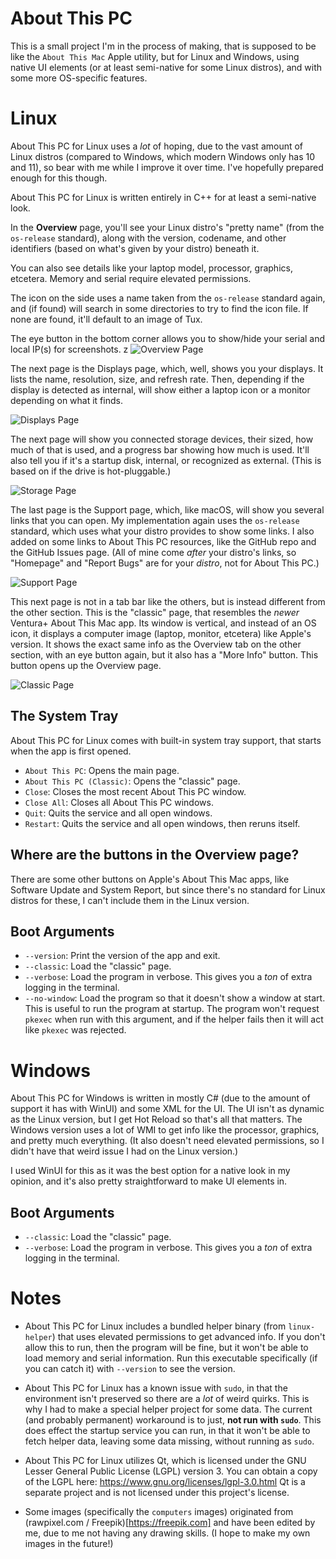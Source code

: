 # About This PC

This is a small project I'm in the process of making, that is supposed to be like the `About This Mac` Apple utility, but for Linux and Windows, using native UI elements (or at least semi-native for some Linux distros), and with some more OS-specific features.

# Linux

About This PC for Linux uses a *lot* of hoping, due to the vast amount of Linux distros (compared to Windows, which modern Windows only has 10 and 11), so bear with me while I improve it over time. I've hopefully prepared enough for this though.

About This PC for Linux is written entirely in C++ for at least a semi-native look.

In the **Overview** page, you'll see your Linux distro's "pretty name" (from the `os-release` standard), along with the version, codename, and other identifiers (based on what's given by your distro) beneath it.

You can also see details like your laptop model, processor, graphics, etcetera. Memory and serial require elevated permissions.

The icon on the side uses a name taken from the `os-release` standard again, and (if found) will search in some directories to try to find the icon file. If none are found, it'll default to an image of Tux.

The eye button in the bottom corner allows you to show/hide your serial and local IP(s) for screenshots.
z
![Overview Page](https://raw.githubusercontent.com/Calebh101/About-This-PC/master/assets/screenshots/linux-page1.png)

The next page is the Displays page, which, well, shows you your displays. It lists the name, resolution, size, and refresh rate. Then, depending if the display is detected as internal, will show either a laptop icon or a monitor depending on what it finds.

![Displays Page](https://raw.githubusercontent.com/Calebh101/About-This-PC/master/assets/screenshots/linux-page2.png)

The next page will show you connected storage devices, their sized, how much of that is used, and a progress bar showing how much is used. It'll also tell you if it's a startup disk, internal, or recognized as external. (This is based on if the drive is hot-pluggable.)

![Storage Page](https://raw.githubusercontent.com/Calebh101/About-This-PC/master/assets/screenshots/linux-page3.png)

The last page is the Support page, which, like macOS, will show you several links that you can open. My implementation again uses the `os-release` standard, which uses what your distro provides to show some links. I also added on some links to About This PC resources, like the GitHub repo and the GitHub Issues page. (All of mine come *after* your distro's links, so "Homepage" and "Report Bugs" are for your *distro*, not for About This PC.)

![Support Page](https://raw.githubusercontent.com/Calebh101/About-This-PC/master/assets/screenshots/linux-page4.png)

This next page is not in a tab bar like the others, but is instead different from the other section. This is the "classic" page, that resembles the *newer* Ventura+ About This Mac app. Its window is vertical, and instead of an OS icon, it displays a computer image (laptop, monitor, etcetera) like Apple's version. It shows the exact same info as the Overview tab on the other section, with an eye button again, but it also has a "More Info" button. This button opens up the Overview page.

![Classic Page](https://raw.githubusercontent.com/Calebh101/About-This-PC/master/assets/screenshots/linux-classic.png)

## The System Tray

About This PC for Linux comes with built-in system tray support, that starts when the app is first opened.

- `About This PC`: Opens the main page.
- `About This PC (Classic)`: Opens the "classic" page.
- `Close`: Closes the most recent About This PC window.
- `Close All`: Closes all About This PC windows.
- `Quit`: Quits the service and all open windows.
- `Restart`: Quits the service and all open windows, then reruns itself.

## Where are the buttons in the Overview page?

There are some other buttons on Apple's About This Mac apps, like Software Update and System Report, but since there's no standard for Linux distros for these, I can't include them in the Linux version.

## Boot Arguments

- `--version`: Print the version of the app and exit.
- `--classic`: Load the "classic" page.
- `--verbose`: Load the program in verbose. This gives you a *ton* of extra logging in the terminal.
- `--no-window`: Load the program so that it doesn't show a window at start. This is useful to run the program at startup. The program won't request `pkexec` when run with this argument, and if the helper fails then it will act like `pkexec` was rejected.

# Windows

About This PC for Windows is written in mostly C# (due to the amount of support it has with WinUI) and some XML for the UI. The UI isn't as dynamic as the Linux version, but I get Hot Reload so that's all that matters. The Windows version uses a lot of WMI to get info like the processor, graphics, and pretty much everything. (It also doesn't need elevated permissions, so I didn't have that weird issue I had on the Linux version.)

I used WinUI for this as it was the best option for a native look in my opinion, and it's also pretty straightforward to make UI elements in.

## Boot Arguments

- `--classic`: Load the "classic" page.
- `--verbose`: Load the program in verbose. This gives you a *ton* of extra logging in the terminal.

# Notes

- About This PC for Linux includes a bundled helper binary (from `linux-helper`) that uses elevated permissions to get advanced info. If you don't allow this to run, then the program will be fine, but it won't be able to load memory and serial information. Run this executable specifically (if you can catch it) with `--version` to see the version.

- About This PC for Linux has a known issue with `sudo`, in that the environment isn't preserved so there are a *lot* of weird quirks. This is why I had to make a special helper project for some data. The current (and probably permanent) workaround is to just, **not run with `sudo`**. This does effect the startup service you can run, in that it won't be able to fetch helper data, leaving some data missing, without running as `sudo`.

- About This PC for Linux utilizes Qt, which is licensed under the GNU Lesser General Public License (LGPL) version 3.
You can obtain a copy of the LGPL here: https://www.gnu.org/licenses/lgpl-3.0.html
Qt is a separate project and is not licensed under this project's license.

- Some images (specifically the `computers` images) originated from (rawpixel.com / Freepik)[https://freepik.com] and have been edited by me, due to me not having any drawing skills. (I hope to make my own images in the future!)
